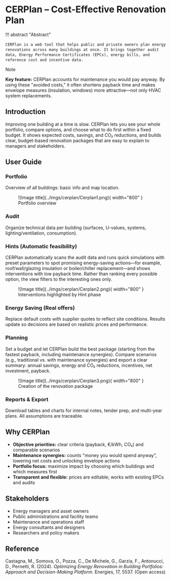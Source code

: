 # CERPlan – Cost-Effective Renovation Plan


!!! abstract "Abstract"

    CERPlan is a web tool that helps public and private owners plan energy renovations across many buildings at once. It brings together audit data, Energy Performance Certificates (EPCs), energy bills, and reference cost and incentive data.

> [!NOTE]
> **Key feature:** CERPlan accounts for maintenance you would pay anyway. By using these "avoided costs," it often shortens payback time and makes envelope measures (insulation, windows) more attractive—not only HVAC system replacements.

## Introduction

Improving one building at a time is slow. CERPlan lets you see your whole portfolio, compare options, and choose what to do first within a fixed budget. It shows expected costs, savings, and CO₂ reductions, and builds clear, budget-based renovation packages that are easy to explain to managers and stakeholders.

## User Guide

### Portfolio

Overview of all buildings: basic info and map location.

<figure markdown="span">
  ![Image title](../imgs/cerplan/Cerplan1.png){ width="800" }
  <figcaption>Portfolio overview</figcaption>
</figure>

### Audit

Organize technical data per building (surfaces, U-values, systems, lighting/ventilation, consumption).

### Hints (Automatic feasibility)

CERPlan automatically scans the audit data and runs quick simulations with preset parameters to spot promising energy-saving actions—for example, roof/wall/glazing insulation or boiler/chiller replacement—and shows interventions with low payback time. Rather than ranking every possible option, the view filters to the interesting ones only.

<figure markdown="span">
  ![Image title](../imgs/cerplan/Cerplan2.png){ width="800" }
  <figcaption>Interventions highlighted by Hint phase</figcaption>
</figure>

### Energy Saving (Real offers)

Replace default costs with supplier quotes to reflect site conditions. Results update so decisions are based on realistic prices and performance.

### Planning

Set a budget and let CERPlan build the best package (starting from the fastest payback, including maintenance synergies). Compare scenarios (e.g., traditional vs. with maintenance synergies) and export a clear summary: annual savings, energy and CO₂ reductions, incentives, net investment, payback.


<figure markdown="span">
  ![Image title](../imgs/cerplan/Cerplan3.png){ width="800" }
  <figcaption>Creation of the renovation package</figcaption>
</figure>

### Reports & Export

Download tables and charts for internal notes, tender prep, and multi-year plans. All assumptions are traceable.

## Why CERPlan

- **Objective priorities:** clear criteria (payback, €/kWh, CO₂) and comparable scenarios
- **Maintenance synergies:** counts "money you would spend anyway", lowering net costs and unlocking envelope actions
- **Portfolio focus:** maximize impact by choosing which buildings and which measures first
- **Transparent and flexible:** prices are editable; works with existing EPCs and audits

## Stakeholders

- Energy managers and asset owners
- Public administrations and facility teams
- Maintenance and operations staff
- Energy consultants and designers
- Researchers and policy makers

## Reference

Castagna, M., Somova, O., Pozza, C., De Michele, G., Garzia, F., Antonucci, D., Pernetti, R. (2024). *Optimizing Energy Renovation in Building Portfolios: Approach and Decision-Making Platform.* Energies, 17, 5537. (Open access)